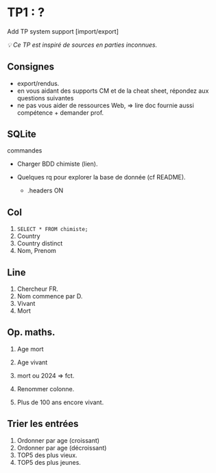 <!DOCTYPE html>
<html>
    <head>
        <title>TP1 (BDR1)</title>
        <link rel="stylesheet" href="./index.css">
        <script type="module" src="./index.js" defer></script>
    </head>
    <body>
        <header></header>
        <main>

# TP1 : ?

<todo>Add TP system support [import/export]</todo>

*💡 Ce TP est inspiré de sources en parties inconnues.*

## Consignes

- export/rendus.
- en vous aidant des supports CM et de la cheat sheet, répondez aux questions suivantes
- ne pas vous aider de ressources Web, => lire doc fournie aussi compétence + demander prof.

## SQLite

<todo>commandes</todo>

- Charger BDD chimiste (lien).

- Quelques rq pour explorer la base de donnée (cf README).
    - .headers ON

## Col

1. `SELECT * FROM chimiste;`
1. Country
1. Country distinct
1. Nom, Prenom

## Line

1. Chercheur FR.
1. Nom commence par D.
1. Vivant
1. Mort

## Op. maths.

1. Age mort
1. Age vivant
1. mort ou 2024 => fct.

1. Renommer colonne.
1. Plus de 100 ans encore vivant.


## Trier les entrées

1. Ordonner par age (croissant)
1. Ordonner par age (décroissant)
1. TOP5 des plus vieux.
1. TOP5 des plus jeunes.


</main>
    </body>
</html>